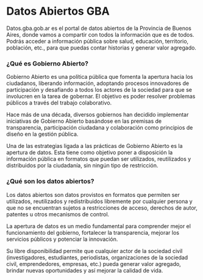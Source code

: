 # Datos Abiertos GBA

Datos.gba.gob.ar es el portal de datos abiertos de la Provincia de Buenos Aires, donde vamos a compartir con todos la información que es de todos. Podrás acceder a información pública sobre salud, educación, territorio, población, etc., para que puedas contar historias y generar valor agregado.


### ¿Qué es Gobierno Abierto?

Gobierno Abierto es una política pública que fomenta la apertura hacia los ciudadanos, liberando información, adoptando procesos innovadores de participación y desafiando a todos los actores de la sociedad para que se involucren en la tarea de gobernar. El objetivo es poder resolver problemas públicos a través del trabajo colaborativo.

Hace más de una década, diversos gobiernos han decidido implementar iniciativas de Gobierno Abierto basándose en las premisas de transparencia, participación ciudadana y colaboración como principios de diseño en la gestión pública.

Una de las estrategias ligada a las prácticas de Gobierno Abierto es la apertura de datos. Esta tiene como objetivo poner a disposición la información pública en formatos que puedan ser utilizados, reutilizados y distribuidos por la ciudadanía, sin ningún tipo de restricción.


### ¿Qué son los datos abiertos?

Los datos abiertos son datos provistos en formatos que permiten ser utilizados, reutilizados y redistribuidos libremente por cualquier persona y que no se encuentran sujetos a restricciones de acceso, derechos de autor, patentes u otros mecanismos de control.

La apertura de datos es un medio fundamental para comprender mejor el funcionamiento del gobierno, fortalecer la transparencia, mejorar los servicios públicos y potenciar la innovación.

Su libre disponibilidad permite que cualquier actor de la sociedad civil (investigadores, estudiantes, periodistas, organizaciones de la sociedad civil, emprendedores, empresas, etc.) pueda generar valor agregado, brindar nuevas oportunidades y así mejorar la calidad de vida.
